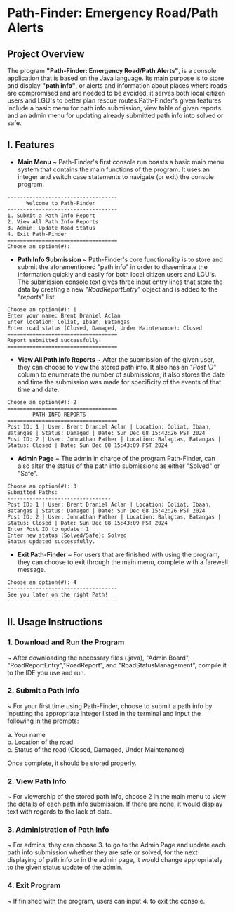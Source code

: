 
# Path-Finder: Emergency Road/Path Alerts

## Project Overview

The program **"Path-Finder: Emergency Road/Path Alerts"**, is a console application that is based on the Java language. Its main purpose is to store and display **"path info"**, or alerts and information about places where roads are compromised and are needed to be avoided, it serves both local citizen users and LGU's to better plan rescue routes.Path-Finder's given features include a basic menu for path info submission, view table of given reports and an admin menu for updating already submitted path info into solved or safe.

## I. Features

* **Main Menu**
~ Path-Finder's first console run boasts a basic main menu system that contains the main functions of the program. It uses an integer and switch case statements to navigate (or exit) the console program.

```text
-----------------------------------
      Welcome to Path-Finder       
-----------------------------------
1. Submit a Path Info Report       
2. View All Path Info Reports      
3. Admin: Update Road Status       
4. Exit Path-Finder
===================================
Choose an option(#):
```

* **Path Info Submission**
~ Path-Finder's core functionality is to store and submit the aforementioned "path info" in order to disseminate the information quickly and easily for both local citizen users and LGU's. The submission console text gives three input entry lines that store the data by creating a new "*RoadReportEntry*" object and is added to the "*reports*" list.

```text
Choose an option(#): 1
Enter your name: Brent Draniel Aclan 
Enter location: Coliat, Ibaan, Batangas
Enter road status (Closed, Damaged, Under Maintenance): Closed
===================================
Report submitted successfully!
===================================
```

* **View All Path Info Reports**
~ After the submission of the given user, they can choose to view the stored path info. It also has an "*Post ID*" column to enumarate the number of submissions, it also stores the date and time the submission was made for specificity of the events of that time and date.
```text
Choose an option(#): 2
===================================
        PATH INFO REPORTS
===================================
Post ID: 1 | User: Brent Draniel Aclan | Location: Coliat, Ibaan, Batangas | Status: Damaged | Date: Sun Dec 08 15:42:26 PST 2024
Post ID: 2 | User: Johnathan Pather | Location: Balagtas, Batangas | Status: Closed | Date: Sun Dec 08 15:43:09 PST 2024
```

* **Admin Page**
~ The admin in charge of the program Path-Finder, can also alter the status of the path info submissions as either "Solved" or "Safe".
```text
Choose an option(#): 3
Submitted Paths:
---------------------------------
Post ID: 1 | User: Brent Draniel Aclan | Location: Coliat, Ibaan, Batangas | Status: Damaged | Date: Sun Dec 08 15:42:26 PST 2024
Post ID: 2 | User: Johnathan Pather | Location: Balagtas, Batangas | Status: Closed | Date: Sun Dec 08 15:43:09 PST 2024
Enter Post ID to update: 1
Enter new status (Solved/Safe): Solved
Status updated successfully.
```

* **Exit Path-Finder**
~ For users that are finished with using the program, they can choose to exit through the main menu, complete with a farewell message.
```text
Choose an option(#): 4
-----------------------------------
See you later on the right Path!
-----------------------------------
```

## II. Usage Instructions

### 1. Download and Run the Program
~ After downloading the necessary files (.java), "Admin Board", "RoadReportEntry","RoadReport", and "RoadStatusManagement", compile it to the IDE you use and run.

### 2. Submit a Path Info
~ For your first time using Path-Finder, choose to submit a path info by inputting the appropriate integer listed in the terminal and input the following in the prompts:

a. Your name  
b. Location of the road  
c. Status of the road (Closed, Damaged, Under Maintenance)  

Once complete, it should be stored properly.

### 2. View Path Info
~ For viewership of the stored path info, choose 2 in the main menu to view the details of each path info submission. If there are none, it would display text with regards to the lack of data.

### 3. Administration of Path Info
~ For admins, they can choose 3. to go to the Admin Page and update each path info submission whether they are safe or solved, for the next displaying of path info or in the admin page, it would change appropriately to the given status update of the admin.

### 4. Exit Program
~ If finished with the program, users can input 4. to exit the console.


